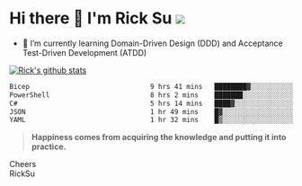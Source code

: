 # Hi there 👋 I'm Rick Su ![](https://komarev.com/ghpvc/?username=ricksu978)
<!--
**ricksu978/ricksu978** is a ✨ _special_ ✨ repository because its `README.md` (this file) appears on your GitHub profile.

Here are some ideas to get you started:

- 🔭 I’m currently working on ...
-->
- 🌱 I’m currently learning Domain-Driven Design (DDD) and Acceptance Test-Driven Development (ATDD)
<!--
- 👯 I’m looking to collaborate on ...
- 🤔 I’m looking for help with ...
- 💬 Ask me about ...
- 📫 How to reach me: ...
- 😄 Pronouns: ...
- ⚡ Fun fact: ...
-->
[![Rick's github stats](https://github-readme-stats.vercel.app/api?username=ricksu978&theme=dark)](https://github.com/ricksu978/ricksu978)

<!--START_SECTION:waka-->

```txt
Bicep                              9 hrs 41 mins   ████████▓░░░░░░░░░░░░░░░░   34.05 %
PowerShell                         8 hrs 2 mins    ███████░░░░░░░░░░░░░░░░░░   28.22 %
C#                                 5 hrs 14 mins   ████▓░░░░░░░░░░░░░░░░░░░░   18.41 %
JSON                               1 hr 49 mins    █▓░░░░░░░░░░░░░░░░░░░░░░░   06.39 %
YAML                               1 hr 32 mins    █▒░░░░░░░░░░░░░░░░░░░░░░░   05.43 %
```

<!--END_SECTION:waka-->

> **Happiness comes from acquiring the knowledge and putting it into practice.**

Cheers  
RickSu 
